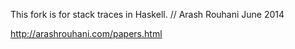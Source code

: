 This fork is for stack traces in Haskell. // Arash Rouhani June 2014

http://arashrouhani.com/papers.html
